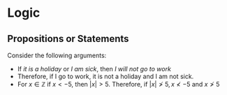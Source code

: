 # Logic
## Propositions or Statements
Consider the following arguments:
- If *it is a holiday* or *I am sick*, then *I will not go to work*
- Therefore, if I go to work, it is not a holiday and I am not sick.
- For $x \in \mathbb{Z}$ if $x<-5$, then $|x|>5$. Therefore, if $|x| \not > 5, x \not < -5$ and $x \not> 5$

```medusa

```